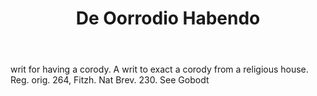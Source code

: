 ---
title: De Oorrodio Habendo
letter: D
permalink: "/definitions/bld-de-oorrodio-habendo.html"
body: writ for having a corody. A writ to exact a corody from a religious house. Reg.
  orig. 264, Fitzh. Nat Brev. 230. See Gobodt
published_at: '2018-07-07'
source: Black's Law Dictionary 2nd Ed (1910)
layout: post
---